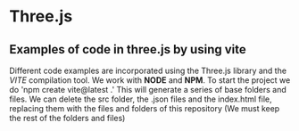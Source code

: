 # Three.js
## Examples of code in three.js by using vite

Different code examples are incorporated using the Three.js library and the _VITE_ compilation tool.
We work with **NODE** and **NPM**.
To start the project we do 'npm create vite@latest .'
This will generate a series of base folders and files.
We can delete the src folder, the .json files and the index.html file, replacing them with the files and folders of this repository (We must keep the rest of the folders and files)
